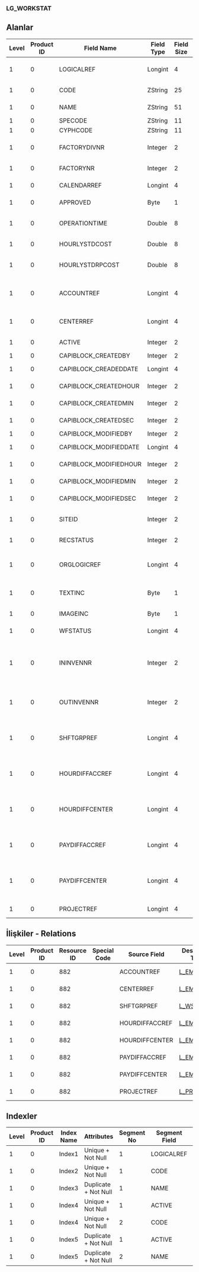 ### LG_WORKSTAT

## Alanlar

**Level**|**Product ID**|**Field Name**|**Field Type**|**Field Size**|**Field Offset**|**Türkçe Açıklama**|**Expression**
-----|-----|-----|-----|-----|-----|-----|-----
1|0|LOGICALREF|Longint|4|0|İş İstasyonu Log. Ref.|Workstation Logical Reference
1|0|CODE|ZString|25|4|İş İstasyonu Kodu|Workstation Code
1|0|NAME|ZString|51|29|İş İstasyonu Açıklaması|Workstation Description
1|0|SPECODE|ZString|11|80|Özel Kod|Aux. Code
1|0|CYPHCODE|ZString|11|91|Yetki Kodu|Auth. Code
1|0|FACTORYDIVNR|Integer|2|102|Fabrika İşyeri Numarası|Plant Division Number
1|0|FACTORYNR|Integer|2|104|Fabrika Numarası|Plant Number
1|0|CALENDARREF|Longint|4|106|Takvim Referansı|Calendar Reference
1|0|APPROVED|Byte|1|110|Onay Bilgisi|Approval Info
1|0|OPERATIONTIME|Double|8|111|Günlük Çalışma Saati|Daily Work Hour
1|0|HOURLYSTDCOST|Double|8|119|Saatlik Maliyet|Hourly Cost
1|0|HOURLYSTDRPCOST|Double|8|127|Saatlik Maliyet (RD)|Hourly Cost (Reporting Currency)
1|0|ACCOUNTREF|Longint|4|135|Genel Muhasebe Hesabı Ref.|General Ledger Account Reference
1|0|CENTERREF|Longint|4|139|Masraf Merkezi Ref.|Overhead Pool Reference
1|0|ACTIVE|Integer|2|143|Kullanım durumu|Usage Status
1|0|CAPIBLOCK_CREATEDBY|Integer|2|145|Oluşturan|Created By
1|0|CAPIBLOCK_CREADEDDATE|Longint|4|147|Oluşturulma Tarihi|Created Date
1|0|CAPIBLOCK_CREATEDHOUR|Integer|2|151|Oluşturulma Saati|Created Hour
1|0|CAPIBLOCK_CREATEDMIN|Integer|2|153|Oluşturulma Dakikası|Created Minute
1|0|CAPIBLOCK_CREATEDSEC|Integer|2|155|Oluşturulma Saniyesi|Created Second
1|0|CAPIBLOCK_MODIFIEDBY|Integer|2|157|Değiştiren|Modified By
1|0|CAPIBLOCK_MODIFIEDDATE|Longint|4|159|Değiştirilme Tarihi|Modified Date
1|0|CAPIBLOCK_MODIFIEDHOUR|Integer|2|163|Değiştirilme Saati|Modified Hour
1|0|CAPIBLOCK_MODIFIEDMIN|Integer|2|165|Değiştirilme Dakikası|Modified Minute
1|0|CAPIBLOCK_MODIFIEDSEC|Integer|2|167|Değiştirilme Saniyesi|Modified Second
1|0|SITEID|Integer|2|169|Veri Merkezi|Data Processing Site
1|0|RECSTATUS|Integer|2|171|Kayıt Durumu|Record Status
1|0|ORGLOGICREF|Longint|4|173|Orijinal Kayıt Log. Ref.|Original Record Logical Reference
1|0|TEXTINC|Byte|1|177|Ayrıntılı Açıklama İçerir|Contains Detail Description
1|0|IMAGEINC|Byte|1|178|Resim İçeriyor|Contains Image
1|0|WFSTATUS|Longint|4|179|Kullanımda Değil|Not In Use
1|0|ININVENNR|Integer|2|183|Mamül/Yarı Mamül Ambar Numarası|Finished Good/Semi Finished Good Warehouse Number
1|0|OUTINVENNR|Integer|2|185|Hammadde ambar numarası|Raw Material Warehouse Number
1|0|SHFTGRPREF|Longint|4|187|Vardiya Tarafından Kullanılan İş İstasyonu Grubu Ref.|Workstation Group Reference Used By Shift
1|0|HOURDIFFACCREF|Longint|4|191|Zaman farkı muhasebe hesabı ref.|Time Differences GL Account Reference
1|0|HOURDIFFCENTER|Longint|4|195|Zaman farkı masraf merkezi ref.|Time Differences Overhead Pool Reference
1|0|PAYDIFFACCREF|Longint|4|199|Ödeme fark hesabı ref.|Payment Differences Account Reference
1|0|PAYDIFFCENTER|Longint|4|203|Ödeme farkları masraf merkezi ref.|Payment Differences Overhead Pool reference
1|0|PROJECTREF|Longint|4|207|Proje Referansı|PROJECT Reference

## İlişkiler - Relations
**Level**|**Product ID**|**Resource ID**|**Special Code**|**Source Field**|**Destination Table**|**Destination Field**|**Relation Type**|**Extra Condition**
-----|-----|-----|-----|-----|-----|-----|-----|-----
1|0|882||ACCOUNTREF|[L_EMUHACC](../L_EMUHACC "L_EMUHACC")|LOGICALREF|one-to-one|
1|0|882||CENTERREF|[L_EMCENTER](../L_EMCENTER "L_EMCENTER")|LOGICALREF|one-to-one|
1|0|882||SHFTGRPREF|[L_WSGRPF](../L_WSGRPF "L_WSGRPF")|LOGICALREF|one-to-one|
1|0|882||HOURDIFFACCREF|[L_EMUHACC](../L_EMUHACC "L_EMUHACC")|LOGICALREF|one-to-one|
1|0|882||HOURDIFFCENTER|[L_EMCENTER](../L_EMCENTER "L_EMCENTER")|LOGICALREF|one-to-one|
1|0|882||PAYDIFFACCREF|[L_EMUHACC](../L_EMUHACC "L_EMUHACC")|LOGICALREF|one-to-one|
1|0|882||PAYDIFFCENTER|[L_EMCENTER](../L_EMCENTER "L_EMCENTER")|LOGICALREF|one-to-one|
1|0|882||PROJECTREF|[L_PROJECT](../L_PROJECT "L_PROJECT")|LOGICALREF|one-to-one|

## Indexler
**Level**|**Product ID**|**Index Name**|**Attributes**|**Segment No**|**Segment Field**|**Sense**
-----|-----|-----|-----|-----|-----|-----
1|0|Index1|Unique + Not Null|1|LOGICALREF|Ascending
1|0|Index2|Unique + Not Null|1|CODE|Ascending
1|0|Index3|Duplicate + Not Null|1|NAME|Ascending
1|0|Index4|Unique + Not Null|1|ACTIVE|Ascending
1|0|Index4|Unique + Not Null|2|CODE|Ascending
1|0|Index5|Duplicate + Not Null|1|ACTIVE|Ascending
1|0|Index5|Duplicate + Not Null|2|NAME|Ascending
